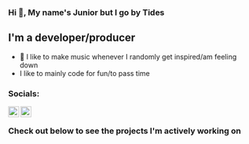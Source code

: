 ### Hi 👀, My name's Junior but I go by Tides

## I'm a developer/producer
- 🎵 I like to make music whenever I randomly get inspired/am feeling down
- I like to mainly code for fun/to pass time

### Socials:
[<img align="left" alt="Tides" width="22px" src="https://cdn.jsdelivr.net/npm/simple-icons@3/icons/soundcloud.svg">][soundcloud]
[<img align="left" alt="Tides" width="22px" src="https://cdn.jsdelivr.net/npm/simple-icons@3/icons/twitter.svg">][twitter]

<br/>

### Check out below to see the projects I'm actively working on

[twitter]: https://twitter.com/TidesVI
[soundcloud]: https://soundcloud.com/tidesvi
